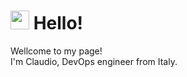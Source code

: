 <h1><img src="https://emojis.slackmojis.com/emojis/images/1531849430/4246/blob-sunglasses.gif?1531849430" width="30"/> Hello!</h1>


<p>Wellcome to my page! </br> I'm Claudio, DevOps engineer from Italy. </p>
